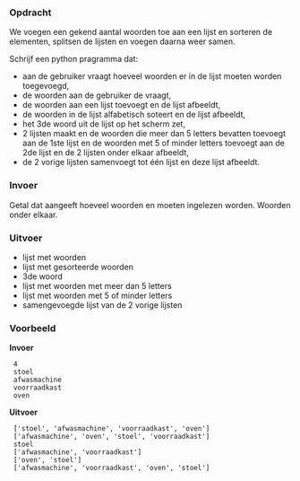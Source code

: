 ### Opdracht

We voegen een gekend aantal woorden toe aan een lijst en sorteren de elementen, splitsen de lijsten en voegen daarna weer samen.

Schrijf een python pragramma dat:
+ aan de gebruiker vraagt hoeveel woorden er in de lijst moeten worden toegevoegd,
+ de woorden aan de gebruiker de vraagt,
+ de woorden aan een lijst toevoegt en de lijst afbeeldt,
+ de woorden in de lijst alfabetisch soteert en de lijst afbeeldt,
+ het 3de woord uit de lijst op het scherm zet,
+ 2 lijsten maakt en de woorden die meer dan 5 letters bevatten toevoegt aan de 1ste lijst en de woorden met 5 of minder letters toevoegt aan de 2de lijst en de 2 lijsten onder elkaar afbeeldt,
+ de 2 vorige lijsten samenvoegt tot één lijst en deze lijst afbeeldt.

### Invoer

Getal dat aangeeft hoeveel woorden en moeten ingelezen worden.
Woorden onder elkaar.

### Uitvoer

* lijst met woorden
* lijst met gesorteerde woorden
* 3de woord
* lijst met woorden met meer dan 5 letters
* lijst met woorden met 5 of minder letters
* samengevoegde lijst van de 2 vorige lijsten

### Voorbeeld

**Invoer**
    
     4
     stoel
     afwasmachine
     voorraadkast
     oven
    
**Uitvoer**
     
     ['stoel', 'afwasmachine', 'voorraadkast', 'oven']
     ['afwasmachine', 'oven', 'stoel', 'voorraadkast']
     stoel
     ['afwasmachine', 'voorraadkast']
     ['oven', 'stoel']
     ['afwasmachine', 'voorraadkast', 'oven', 'stoel']
     
     
    

